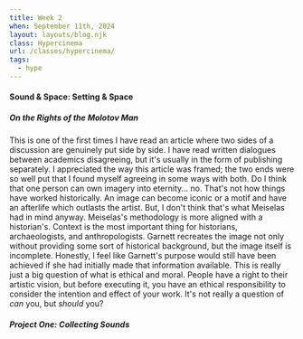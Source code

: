 ```yaml
---
title: Week 2
when: September 11th, 2024
layout: layouts/blog.njk
class: Hypercinema
url: /classes/hypercinema/
tags:
  - hype
---
```


#### Sound & Space: Setting & Space

##### On the Rights of the Molotov Man

This is one of the first times I have read an article where two sides of a discussion are genuinely put side by side.
I have read written dialogues between academics disagreeing, but it's usually in the form of publishing separately. I appreciated the way this article was
framed; the two ends were so well put that I found myself agreeing in some ways with both. Do I think that one person can own imagery into eternity... no. That's not how things have worked
historically. An image can become iconic or a motif and have an afterlife which outlasts the artist. But, I don't think that's what Meiselas had in mind anyway. Meiselas's methodology is more aligned with a
historian's. Context is the most important thing for historians, archaeologists, and anthropologists. Garnett recreates the image not only without providing some sort of historical background, but the image itself is incomplete.
Honestly, I feel like Garnett's purpose would still have been achieved if she had initially made that information available. This is really just a big question of what is ethical and moral. People have a right to their artistic vision, but before executing
it, you have an ethical responsibility to consider the intention and effect of your work. It's not really a question of <i>can</i> you, but <i>should</i> you?

##### Project One: Collecting Sounds
